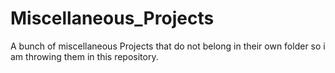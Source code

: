 # Miscellaneous_Projects

A bunch of miscellaneous Projects that do not belong in their own folder so i am throwing them in this repository.
